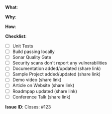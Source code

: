 <!--
Thanks for your interest in the project. Bugs filed and PRs submitted are appreciated!

Please make sure that you are familiar with and follow the Code of Conduct for
this project (found in the CODE_OF_CONDUCT.md file).

Also, please make sure you're familiar with and follow the instructions in the
contributing guidelines (found in the CONTRIBUTING.md file).

Please fill out the information below to expedite the review and (hopefully)
merge of your pull request!
-->

<!-- What changes are being made? (What feature/bug is being fixed here?) -->

**What**:

<!-- Why are these changes necessary? -->

**Why**:

<!-- How were these changes implemented? -->

**How**:

<!-- Have you done all of these things?  -->

**Checklist**:

<!-- add "N/A" to the end of each line that's irrelevant to your changes -->

<!-- to check an item, place an "x" in the box like so: "- [x] Documentation" -->

- [ ] Unit Tests
- [ ] Build passing locally
- [ ] Sonar Quality Gate
- [ ] Security scans don't report any vulnerabilities
- [ ] Documentation added/updated (share link)
- [ ] Sample Project added/updated (share link)
- [ ] Demo video (share link)
- [ ] Article on Website (share link)
- [ ] Roadmpap updated (share link)
- [ ] Conference Talk (share link)

<!-- Kindly link the issue that this PR will be addressing -->
**Issue ID**:
Closes: #123

<!-- feel free to add additional comments -->
